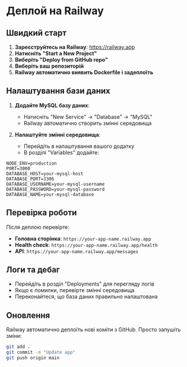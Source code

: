 # Деплой на Railway

## Швидкий старт

1. **Зареєструйтесь на Railway**: https://railway.app
2. **Натисніть "Start a New Project"**
3. **Виберіть "Deploy from GitHub repo"**
4. **Виберіть ваш репозиторій**
5. **Railway автоматично виявить Dockerfile і задеплоїть**

## Налаштування бази даних

1. **Додайте MySQL базу даних**:
   - Натисніть "New Service" → "Database" → "MySQL"
   - Railway автоматично створить змінні середовища

2. **Налаштуйте змінні середовища**:
   - Перейдіть в налаштування вашого додатку
   - В розділі "Variables" додайте:

```env
NODE_ENV=production
PORT=3000
DATABASE_HOST=your-mysql-host
DATABASE_PORT=3306
DATABASE_USERNAME=your-mysql-username
DATABASE_PASSWORD=your-mysql-password
DATABASE_NAME=your-mysql-database
```

## Перевірка роботи

Після деплою перевірте:

- **Головна сторінка**: `https://your-app-name.railway.app`
- **Health check**: `https://your-app-name.railway.app/health`
- **API**: `https://your-app-name.railway.app/messages`

## Логи та дебаг

- Перейдіть в розділ "Deployments" для перегляду логів
- Якщо є помилки, перевірте змінні середовища
- Переконайтеся, що база даних правильно налаштована

## Оновлення

Railway автоматично деплоїть нові коміти з GitHub. Просто запушіть зміни:

```bash
git add .
git commit -m "Update app"
git push origin main
``` 